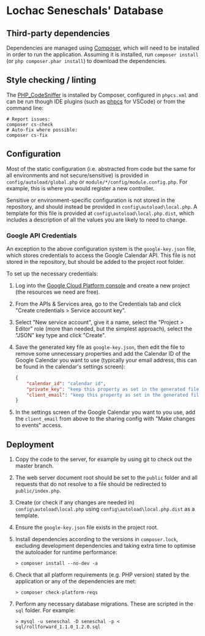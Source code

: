 # Lochac Seneschals' Database

## Third-party dependencies

Dependencies are managed using [Composer](https://getcomposer.org), which will need to be installed in order to run the application. Assuming it is installed, run `composer install` (or `php composer.phar install`) to download the dependencies.

## Style checking / linting

The [PHP_CodeSniffer](https://github.com/squizlabs/PHP_CodeSniffer) is installed by Composer, configured in `phpcs.xml` and can be run though IDE plugins (such as [phpcs](https://marketplace.visualstudio.com/items?itemName=ikappas.phpcs) for VSCode) or from the command line:

```
# Report issues:
composer cs-check
# Auto-fix where possible:
composer cs-fix
```

## Configuration

Most of the static configuration (i.e. abstracted from code but the same for all environments and not secure/sensitive) is provided in `config/autoload/global.php` or `module/*/config/module.config.php`.
For example, this is where you would register a new controller.

Sensitive or environment-specific configuration is not stored in the repository, and should instead be provided in `config\autoload\local.php`.
A template for this file is provided at `config\autoload\local.php.dist`, which includes a description of all the values you are likely to need to change.

### Google API Credentials

An exception to the above configuration system is the `google-key.json` file, which stores credentials to access the Google Calendar API. This file is not stored in the repository, but should be added to the project root folder.

To set up the necessary credentials:

1. Log into the [Google Cloud Platform console](https://console.developers.google.com) and create a new project (the resources we need are free).
1. From the APIs & Services area, go to the Credentials tab and click "Create credentials > Service account key".
1. Select "New service account", give it a name, select the "Project > Editor" role (more than needed, but the simplest approach), select the "JSON" key type and click "Create".
1. Save the generated key file as `google-key.json`, then edit the file to remove some unnecessary properties and add the Calendar ID of the Google Calendar you want to use (typically your email address, this can be found in the calendar's settings screen):

    ```json
    {
        "calendar_id": "calendar id",
        "private_key": "keep this property as set in the generated file",
        "client_email": "keep this property as set in the generated file"
    }
    ```

1. In the settings screen of the Google Calendar you want to you use, add the `client_email` from above to the sharing config with "Make changes to events" access.

## Deployment

1. Copy the code to the server, for example by using git to check out the master branch.
1. The web server document root should be set to the `public` folder and all requests that do not resolve to a file should be redirected to `public/index.php`.
1. Create (or check if any changes are needed in) `config\autoload\local.php` using `config\autoload\local.php.dist` as a template.
1. Ensure the `google-key.json` file exists in the project root.
1. Install dependencies according to the versions in `composer.lock`, excluding development dependencies and taking extra time to optimise the autoloader for runtime performance:

    ```
    > composer install --no-dev -a
    ```

1. Check that all platform requirements (e.g. PHP version) stated by the application or any of the dependencies are met:

    ```
    > composer check-platform-reqs
    ```

1. Perform any necessary database migrations. These are scripted in the `sql` folder. For example:

    ```
    > mysql -u seneschal -D seneschal -p < sql/rollforward_1.1.0_1.2.0.sql
    ```
